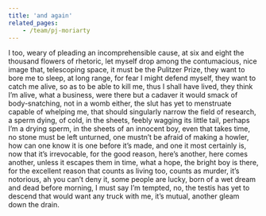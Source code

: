 ```yaml
---
title: 'and again'
related_pages:
    - /team/pj-moriarty
---
```


I too, weary of pleading an incomprehensible cause, at six and eight the thousand flowers of rhetoric, let myself drop among the contumacious, nice image that, telescoping space, it must be the Pulitzer Prize, they want to bore me to sleep, at long range, for fear I might defend myself, they want to catch me alive, so as to be able to kill me, thus I shall have lived, they think I’m alive, what a business, were there but a cadaver it would smack of body-snatching, not in a womb either, the slut has yet to menstruate capable of whelping me, that should singularly narrow the field of research, a sperm dying, of cold, in the sheets, feebly wagging its little tail, perhaps I’m a drying sperm, in the sheets of an innocent boy, even that takes time, no stone must be left unturned, one mustn’t be afraid of making a howler, how can one know it is one before it’s made, and one it most certainly is, now that it’s irrevocable, for the good reason, here’s another, here comes another, unless it escapes them in time, what a hope, the bright boy is there, for the excellent reason that counts as living too, counts as murder, it’s notorious, ah you can’t deny it, some people are lucky, born of a wet dream and dead before morning, I must say I’m tempted, no, the testis has yet to descend that would want any truck with me, it’s mutual, another gleam down the drain.